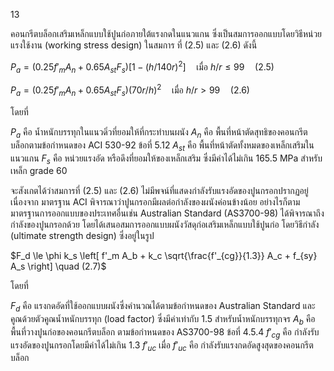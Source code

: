 13

คอนกรีตบล็อกเสริมเหล็กแบบใช้ปูนก่อภายใต้แรงกดในแนวแกน ซึ่งเป็นสมการออกแบบโดยวิธีหน่วยแรงใช้งาน (working stress design) ในสมการ ที่ (2.5) และ (2.6) ดังนี้

$P_a = (0.25 f'_m A_n + 0.65 A_{st} F_s) [1 - (h / 140r)^2] \quad \text{เมื่อ } h / r \le 99 \quad (2.5)$

$P_a = (0.25 f'_m A_n + 0.65 A_{st} F_s) (70r / h)^2 \quad \text{เมื่อ } h / r > 99 \quad (2.6)$

โดยที่

$P_a$ คือ น้ำหนักบรรทุกในแนวดิ่วที่ยอมให้ที่กระทำบนผนัง
$A_n$ คือ พื้นที่หน้าตัดสุทธิของคอนกรีตบล็อกตามข้อกำหนดของ ACI 530-92 ข้อที่ 5.12
$A_{st}$ คือ พื้นที่หน้าตัดทั้งหมดของเหล็กเสริมในแนวแกน
$F_s$ คือ หน่วยแรงอัด หรือดึงที่ยอมให้ของเหล็กเสริม ซึ่งมีค่าได้ไม่เกิน 165.5 MPa สำหรับเหล็ก grade 60

จะสังเกตได้ว่าสมการที่ (2.5) และ (2.6) ไม่มีพจน์ที่แสดงกำลังรับแรงอัดของปูนกรอกปรากฏอยู่ เนื่องจาก มาตรฐาน ACI พิจารณาว่าปูนกรอกมีผลต่อกำลังของผนังค่อนข้างน้อย อย่างไรก็ตาม มาตรฐานการออกแบบของประเทศอื่นเช่น Australian Standard (AS3700-98) ได้พิจารณาถึงกำลังของปูนกรอกด้วย โดยได้เสนอสมการออกแบบผนังวัสดุก่อเสริมเหล็กแบบใช้ปูนก่อ โดยวิธีกำลัง (ultimate strength design) ซึ่งอยู่ในรูป

$F_d \le \phi k_s \left[ f'_m A_b + k_c \sqrt{\frac{f'_{cg}}{1.3}} A_c + f_{sy} A_s \right] \quad (2.7)$

โดยที่

$F_d$ คือ แรงกดอัดที่ใช้ออกแบบผนังซึ่งคำนวณได้ตามข้อกำหนดของ Australian Standard และคูณด้วยตัวคูณน้ำหนักบรรทุก (load factor) ซึ่งมีค่าเท่ากับ 1.5 สำหรับน้ำหนักบรรทุกจร
$A_b$ คือ พื้นที่วางปูนก่อของคอนกรีตบล็อก ตามข้อกำหนดของ AS3700-98 ข้อที่ 4.5.4
$f'_{cg}$ คือ กำลังรับแรงอัดของปูนกรอกโดยมีค่าได้ไม่เกิน 1.3 $f'_{uc}$ เมื่อ $f'_{uc}$ คือ กำลังรับแรงกดอัดสูงสุดของคอนกรีตบล็อก

